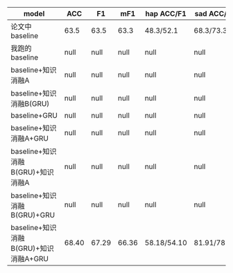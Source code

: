 |model|ACC|F1|mF1|hap ACC/F1|sad ACC/F1|neu ACC/F1|ang ACC/F1|exc ACC/F1|fru ACC/F1|
|----|----|----|----|----|----|----|----|----|----|
|论文中baseline|63.5|63.5|63.3|48.3/52.1|68.3/73.3|61.6/58.4|57.5/61.9|68.1/69.7|67.1/62.3|
|我跑的baseline|null|null|null|null|null|null|null|null|null|
|baseline+知识消融A|null|null|null|null|null|null|null|null|null|
|baseline+知识消融B(GRU)|null|null|null|null|null|null|null|null|null|
|baseline+GRU|null|null|null|null|null|null|null|null|null|
|baseline+知识消融A+GRU|null|null|null|null|null|null|null|null|null|
|baseline+知识消融B(GRU)+知识消融A|null|null|null|null|null|null|null|null|null|
|baseline+知识消融B(GRU)+GRU|null|null|null|null|null|null|null|null|null|
|baseline+知识消融B(GRU)+知识消融A+GRU|68.40|67.29|66.36|58.18/54.10|81.91/78.99|62.02/64.72|70.64/63.17|73.58/70.62|64.09/66.58|

